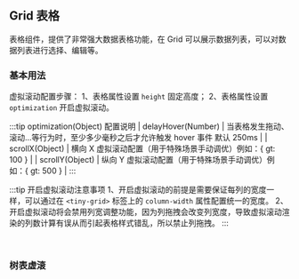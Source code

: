 <div class="demo-header">
<p class="overviewicon">
  <span class="wapi-list-form"/>
</p>

## Grid 表格

<nova-uxlink widget-name="Grid"></nova-uxlink>

表格组件，提供了非常强大数据表格功能，在 Grid 可以展示数据列表，可以对数据列表进行选择、编辑等。
</div>

### 基本用法

虚拟滚动配置步骤：
1、表格属性设置 `height` 固定高度；
2、表格属性设置 `optimization` 开启虚拟滚动。

:::tip optimization(Object) 配置说明
| delayHover(Number) | 当表格发生拖动、滚动...等行为时，至少多少毫秒之后才允许触发 hover 事件 默认 250ms |
| scrollX(Object) | 横向 X 虚拟滚动配置（用于特殊场景手动调优）例如：{ gt: 100 } |
| scrollY(Object) | 纵向 Y 虚拟滚动配置（用于特殊场景手动调优）例如：{ gt: 500 } |
:::

:::tip 开启虚拟滚动注意事项
1、开启虚拟滚动的前提是需要保证每列的宽度一样，可以通过在 `<tiny-grid>` 标签上的 `column-width` 属性配置统一的宽度。
2、开启虚拟滚动将会禁用列宽调整功能，因为列拖拽会改变列宽度，导致虚拟滚动渲染的列数计算有误从而引起表格样式错乱，所以禁止列拖拽。
:::


<nova-demo-view link="grid/aui3-first-menu/virtual-rolling"></nova-demo-view>

<br>

### 树表虚滚
 
<nova-demo-view link="grid/aui3-first-menu/grid-large-tree-data"></nova-demo-view>
 
<br>
